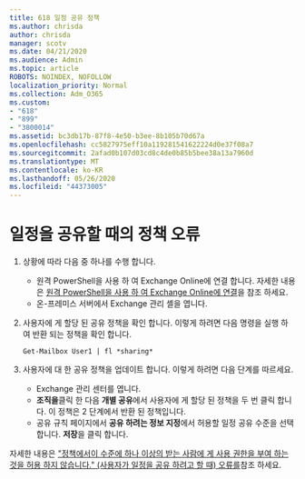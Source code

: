 ```yaml
---
title: 618 일정 공유 정책
ms.author: chrisda
author: chrisda
manager: scotv
ms.date: 04/21/2020
ms.audience: Admin
ms.topic: article
ROBOTS: NOINDEX, NOFOLLOW
localization_priority: Normal
ms.collection: Adm_O365
ms.custom:
- "618"
- "899"
- "3800014"
ms.assetid: bc3db17b-87f8-4e50-b3ee-8b105b70d67a
ms.openlocfilehash: cc5827975eff10a119281541622224d0e37f08a7
ms.sourcegitcommit: 2afad0b107d03cd8c4de0b85b5bee38a13a7960d
ms.translationtype: MT
ms.contentlocale: ko-KR
ms.lasthandoff: 05/26/2020
ms.locfileid: "44373005"
---
```

# <a name="policy-error-when-sharing-a-calendar"></a>일정을 공유할 때의 정책 오류

1. 상황에 따라 다음 중 하나를 수행 합니다.
    - 원격 PowerShell을 사용 하 여 Exchange Online에 연결 합니다. 자세한 내용은 [원격 PowerShell을 사용 하 여 Exchange Online에 연결](https://technet.microsoft.com/library/jj984289%28v=exchg.160%29.aspx)을 참조 하세요.
    - 온-프레미스 서버에서 Exchange 관리 셸을 엽니다.
2. 사용자에 게 할당 된 공유 정책을 확인 합니다. 이렇게 하려면 다음 명령을 실행 하 여 반환 되는 정책을 확인 합니다.

    `
    Get-Mailbox User1 | fl *sharing*
    `

3. 사용자에 대 한 공유 정책을 업데이트 합니다. 이렇게 하려면 다음 단계를 따르세요.
    - Exchange 관리 센터를 엽니다.
    - **조직을**클릭 한 다음 **개별 공유**에서 사용자에 게 할당 된 정책을 두 번 클릭 합니다. 이 정책은 2 단계에서 반환 된 정책입니다.
    - 공유 규칙 페이지에서 **공유 하려는 정보 지정**에서 허용할 일정 공유 수준을 선택 합니다. **저장**을 클릭 합니다.

자세한 내용은 ["정책에서이 수준에 하나 이상의 받는 사람에 게 사용 권한을 부여 하는 것을 허용 하지 않습니다." (사용자가 일정을 공유 하려고 할 때) 오류를](https://docs.microsoft.com/exchange/troubleshoot/calendar-sharing/policy-permissions-issue)참조 하세요.
